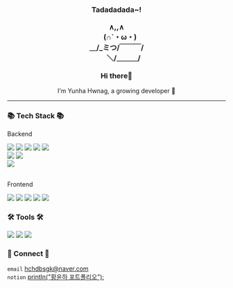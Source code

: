 <h3 align="center">
	Tadadadada~!<br><br>
	   ∧,,∧<br>
	　(∩`・ω・)<br>
	＿/_ミつ/￣￣￣/<br>
	　　＼/＿＿＿/<br>
	<br/>
 	Hi there👋
</h3>
<div align="center">
	I’m Yunha Hwnag, a growing developer 🌱
</div>
<hr/>
<h3>📚 Tech Stack 📚</h3>
<p>Backend</p>
<div>
	<img src="https://img.shields.io/badge/Java-FF6A00?style=flat&logo=OpenJDK&logoColor=white"/>
	 <img src="https://img.shields.io/badge/Spring-6DB33F?style=flat&logo=spring&logoColor=white"/>
	<img src="https://img.shields.io/badge/Springboot-6DB33F?style=flat&logo=springboot&logoColor=white"/>
	<img src="https://img.shields.io/badge/Ibatis-000000?style=flat&logo=ibatis&logoColor=white"/>
	<img src="https://img.shields.io/badge/Mybatis-000000?style=flat&logo=mybatis&logoColor=white"/>
</div>
<div>
	<img src="https://img.shields.io/badge/Oracle-F80000?style=flat&logo=oracle&logoColor=white"/>
	<img src="https://img.shields.io/badge/H2 Console-F24C53?style=flat&logo=h2&logoColor=white"/>
</div>
<div>
	<img src="https://img.shields.io/badge/Apachetomcat-F8DC75?style=flat&logo=apachetomcat&logoColor=white"/>
</div>
<br/>
<p>Frontend</p>
<div>
	<img src="https://img.shields.io/badge/Html5-E34F26?style=flat&logo=html5&logoColor=white"/>
	<img src="https://img.shields.io/badge/CSS3-1572B6?style=flat&logo=css3&logoColor=white"/>
	<img src="https://img.shields.io/badge/JavaScript-F7DF1E?style=flat&logo=javascript&logoColor=white"/>
	<img src="https://img.shields.io/badge/Jquery-0769AD?style=flat&logo=jquery&logoColor=white"/>
	<img src="https://img.shields.io/badge/Ajax-DD0700?style=flat&logo=ajax&logoColor=white"/>
</div>

<h3>🛠️ Tools 🛠️</h3>
<div>
	<img src="https://img.shields.io/badge/IntelliJ-000000?style=flat&logo=intellijidea&logoColor=white"/>
	<img src="https://img.shields.io/badge/Eclipse-2C2255?style=flat&logo=eclipseide&logoColor=white"/>
	<img src="https://img.shields.io/badge/VisualStudioCode-007ACC?style=flat&logo=visualstudiocode&logoColor=white"/>
</div>

<h3>🤝 Connect 🤝</h3>

`email` hchdbsgk@naver.com <br/>
`notion` <a href="https://yunssiii.notion.site/Yunha-s-PORTFOLIO-005847b898fc46b485078cf37278dacf?pvs=4">println("황윤하 포트폴리오");</a>


